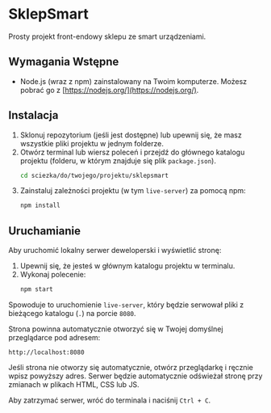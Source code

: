 # SklepSmart

Prosty projekt front-endowy sklepu ze smart urządzeniami.

## Wymagania Wstępne

* Node.js (wraz z npm) zainstalowany na Twoim komputerze. Możesz pobrać go z [https://nodejs.org/](https://nodejs.org/).

## Instalacja

1.  Sklonuj repozytorium (jeśli jest dostępne) lub upewnij się, że masz wszystkie pliki projektu w jednym folderze.
2.  Otwórz terminal lub wiersz poleceń i przejdź do głównego katalogu projektu (folderu, w którym znajduje się plik `package.json`).
    ```bash
    cd sciezka/do/twojego/projektu/sklepsmart
    ```
3.  Zainstaluj zależności projektu (w tym `live-server`) za pomocą npm:
    ```bash
    npm install
    ```

## Uruchamianie

Aby uruchomić lokalny serwer deweloperski i wyświetlić stronę:

1.  Upewnij się, że jesteś w głównym katalogu projektu w terminalu.
2.  Wykonaj polecenie:
    ```bash
    npm start
    ```

Spowoduje to uruchomienie `live-server`, który będzie serwował pliki z bieżącego katalogu (`.`) na porcie `8080`.

Strona powinna automatycznie otworzyć się w Twojej domyślnej przeglądarce pod adresem:

`http://localhost:8080`

Jeśli strona nie otworzy się automatycznie, otwórz przeglądarkę i ręcznie wpisz powyższy adres. Serwer będzie automatycznie odświeżał stronę przy zmianach w plikach HTML, CSS lub JS.

Aby zatrzymać serwer, wróć do terminala i naciśnij `Ctrl + C`.